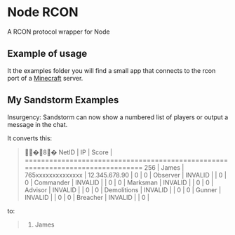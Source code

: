 # Node RCON #
A RCON protocol wrapper for Node

## Example of usage ##
It the examples folder you will find a small app that connects to the rcon port of a [Minecraft](http://www.minecraft.net) server. 

## My Sandstorm Examples ##
Insurgency: Sandstorm can now show a numbered list of players or output a message in the chat.

It converts this:
>�8� NetID			 | IP			 | Score		 |
===============================================================================
256	 | James		 | 765xxxxxxxxxxxxxx	 | 12.345.678.90	 | 0		 | 0	 | Observer		 | INVALID		 | 		 | 0		 | 0	 | Commander	 | INVALID		 | 		 | 0		 | 0	 | Marksman		 | INVALID		 | 		 | 0		 | 0	 | Advisor		 | INVALID		 | 		 | 0		 | 0	 | Demolitions	 | INVALID		 | 		 | 0		 | 0	 | Gunner		 | INVALID		 | 		 | 0	 | 0	 | Breacher		 | INVALID		 | 		 | 0		 | 

to:
>1. James
